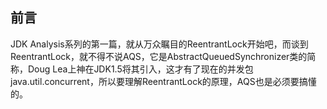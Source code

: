 ## 前言
JDK Analysis系列的第一篇，就从万众瞩目的ReentrantLock开始吧，而谈到ReentrantLock，就不得不说AQS，它是AbstractQueuedSynchronizer类的简称，Doug Lea上神在JDK1.5将其引入，这才有了现在的并发包java.util.concurrent，所以要理解ReentrantLock的原理，AQS也是必须要搞懂的。

